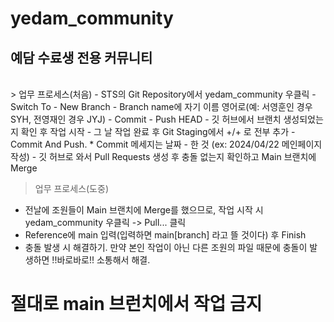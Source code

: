 # yedam_community
<h2>예담 수료생 전용 커뮤니티</h2>
<br>
>  업무 프로세스(처음)
- STS의 Git Repository에서 yedam_community 우클릭
- Switch To
- New Branch
- Branch name에 자기 이름 영어로(예: 서영훈인 경우 SYH, 전영재인 경우 JYJ) 
- Commit
- Push HEAD
- 깃 허브에서 브랜치 생성되었는지 확인 후 작업 시작
- 그 날 작업 완료 후 Git Staging에서 +/+ 로 전부 추가
- Commit And Push. * Commit 메세지는 날짜 - 한 것 (ex: 2024/04/22 메인페이지 작성)
- 깃 허브로 와서 Pull Requests 생성 후 충돌 없는지 확인하고 Main 브랜치에 Merge

>  업무 프로세스(도중)
- 전날에 조원들이 Main 브랜치에 Merge를 했으므로, 작업 시작 시 yedam_community 우클릭 -> Pull... 클릭
- Reference에 main 입력(입력하면 main[branch] 라고 뜰 것이다) 후 Finish
- 충돌 발생 시 해결하기. 만약 본인 작업이 아닌 다른 조원의 파일 때문에 충돌이 발생하면 !!바로바로!! 소통해서 해결.

# 절대로 main 브런치에서 작업 금지
